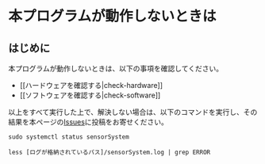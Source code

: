 # 本プログラムが動作しないときは
## はじめに
本プログラムが動作しないときは、以下の事項を確認してください。

- [[ハードウェアを確認する|check-hardware]]
- [[ソフトウェアを確認する|check-software]]

以上をすべて実行した上で、解決しない場合は、以下のコマンドを実行し、その結果を本ページの[Issues](https://github.com/Tycoh/C3lessSensorSystem/issues/new)に投稿をお寄せください。

```
sudo systemctl status sensorSystem

less [ログが格納されているパス]/sensorSystem.log | grep ERROR
```